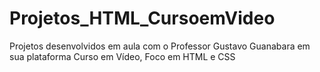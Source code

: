 # Projetos_HTML_CursoemVideo
 Projetos desenvolvidos em aula com o Professor Gustavo Guanabara em sua plataforma Curso em Vídeo, Foco em HTML e CSS
